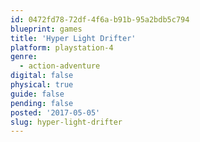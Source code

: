 ```yaml
---
id: 0472fd78-72df-4f6a-b91b-95a2bdb5c794
blueprint: games
title: 'Hyper Light Drifter'
platform: playstation-4
genre:
  - action-adventure
digital: false
physical: true
guide: false
pending: false
posted: '2017-05-05'
slug: hyper-light-drifter
---
```

